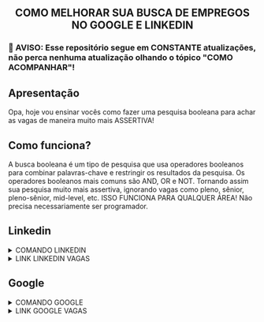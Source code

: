 <h2 align="center">
  COMO MELHORAR SUA BUSCA DE EMPREGOS NO GOOGLE E LINKEDIN
</h2>

<h3>
  🚨 AVISO: Esse repositório segue em CONSTANTE atualizações, não perca nenhuma atualização olhando o tópico "COMO ACOMPANHAR"!
</h3>

## Apresentação
Opa, hoje vou ensinar vocês como fazer uma pesquisa booleana para achar as vagas de maneira muito mais ASSERTIVA!

## Como funciona?
A busca booleana é um tipo de pesquisa que usa operadores booleanos para combinar palavras-chave e restringir os resultados da pesquisa. Os operadores booleanos mais comuns são AND, OR e NOT. Tornando assim sua pesquisa muito mais assertiva, ignorando vagas como pleno, sênior, pleno-sênior, mid-level, etc. ISSO FUNCIONA PARA QUALQUER ÁREA! Não precisa necessariamente ser programador.

## Linkedin
<details>
  <summary>COMANDO LINKEDIN</summary>
  <!--
  `Javascript OR Typescript OR Node OR Python OR SQL OR MySQL OR HTML OR CSS OR MongoDB OR Express OR React`
  -->

  <!--
  OBS: Lembrando que, algumas empresas elas criam um post no linkedin divulgando as vagas para evitar cobranças ao criar as vagas na     
categoria de vagas. Lembre-se também de selecionar os filtros do linkedin ou clique no link que já deixei disponibilizado, ele já 
contém os filtros.
  -->
</details>

<details>
  <summary>LINK LINKEDIN VAGAS</summary>
</details>

## Google

<details>
  <summary>COMANDO GOOGLE</summary>
  <!--
  `Javascript OR Typescript OR Node OR Python OR SQL OR MySQL OR HTML OR CSS OR MongoDB OR Express OR React AND estagio OR trainee OR junior AND remoto OR home-office`
  -->

  <!--
  OBS: Você também pode usar a ferramenta de filtragem do google para ser mais assertivo, também deixei essa opção habilitada no link.
  -->
</details>

<details>
  <summary>LINK GOOGLE VAGAS</summary>
</details>

